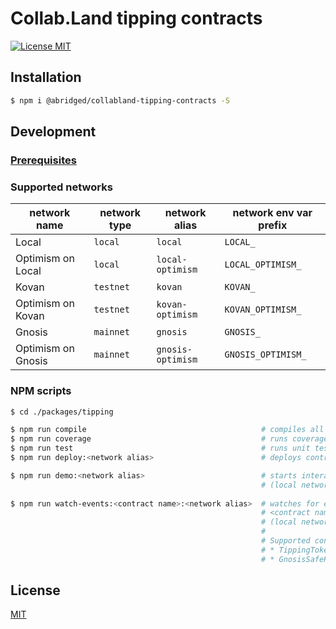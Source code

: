 # Collab.Land tipping contracts

[![License MIT][license-image]][license-url]

## Installation

```bash
$ npm i @abridged/collabland-tipping-contracts -S
```

## Development

### [Prerequisites](https://github.com/abridged/collabland-contracts#installation)

### Supported networks

| network name       | network type | network alias     | network env var prefix |
|--------------------|--------------|-------------------|------------------------|
| Local              | `local`      | `local`           | `LOCAL_`               |
| Optimism on Local  | `local`      | `local-optimism`  | `LOCAL_OPTIMISM_`      |
| Kovan              | `testnet`    | `kovan`           | `KOVAN_`               |
| Optimism on Kovan  | `testnet`    | `kovan-optimism`  | `KOVAN_OPTIMISM_`      |
| Gnosis             | `mainnet`    | `gnosis`          | `GNOSIS_`              |
| Optimism on Gnosis | `mainnet`    | `gnosis-optimism` | `GNOSIS_OPTIMISM_`     |

### NPM scripts

```bash
$ cd ./packages/tipping

$ npm run compile                                       # compiles all contracts
$ npm run coverage                                      # runs coverage tests
$ npm run test                                          # runs unit tests
$ npm run deploy:<network alias>                        # deploys contracts to <network alias>

$ npm run demo:<network alias>                          # starts interactive demo on <network-alias>
                                                        # (local network type only)
                                        
$ npm run watch-events:<contract name>:<network alias>  # watches for events on <network alias> 
                                                        # <contract name>[L1,L2] contract
                                                        # (local network type only)
                                                        #
                                                        # Supported contracts:
                                                        # * TippingToken
                                                        # * GnosisSafeRegistry
```

## License

[MIT][license-url]

[license-image]: https://img.shields.io/badge/License-MIT-yellow.svg
[license-url]: https://github.com/abridged/collabland-contracts/blob/master/packages/tipping/LICENSE
